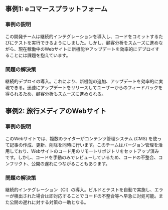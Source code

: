 ## 事例1: eコマースプラットフォーム　　
### 事例の説明  
この開発チームは継続的インテグレーションを導入し、コードをコミットするたびにテストを実行できるようにしました。しかし、顧客分析をスムーズに進めながら、現在稼働中のWebサイトに新機能やアップデートを効率的にデプロイすることには課題を抱えています。

### 問題の解決策    
継続的デプロイの導入。これにより、新機能の追加、アップデートを効率的に実現できる。迅速にアップデートをリリースしてユーザーからのフィードバックを得られるため、顧客分析もスムーズに進められる。



## 事例2: 旅行メディアのWebサイト
### 事例の説明  
このWebサイトでは、複数のライターがコンテンツ管理システム (CMS) を使って記事の作成、更新、削除を同時に行います。このチームはバージョン管理を活用しており、Webサイトのコード用のリモートリポジトリをセットアップ済みです。しかし、コードを手動のみでレビューしているため、コードの不整合、コンフリクト、公開の遅れにつながることもあります。

### 問題の解決策    
継続的インテグレーション（CI）の導入。ビルドとテストを自動で実施し、エラーが検出された場合は即対応することでコードの不整合等へ早急に対処可能。また公開の遅れに対する対策の一助となる。
  












